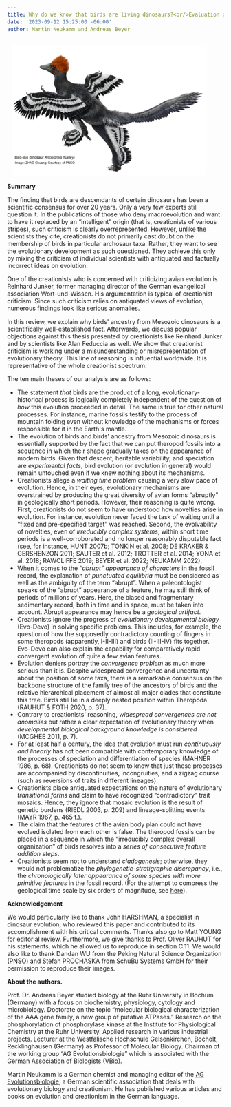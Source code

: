 ```yaml
---
title: Why do we know that birds are living dinosaurs?<br/>Evaluation of reasoning in anti-evolutionist treatise
date: '2023-09-12 15:25:00 -06:00'
author: Martin Neukamm and Andreas Beyer
---
```

<figure class="on-the-left-side" style="margin-top: 10px; margin-right: 40px; margin-bottom: 10px; margin-left: 10px;"><img src="/uploads/2023/Neukamm_Summary_Figure_1.jpg" alt="Birdlike dinosaur"/>
</figure>
<p><strong>Summary</strong></p>
<p>The finding that birds are descendants of certain dinosaurs has been a scientific consensus for over 20 years. Only a very few experts still question it. In the publications of those who deny macroevolution and want to have it replaced by an “intelligent” origin (that is, creationists of various stripes), such criticism is clearly overrepresented. However, unlike the scientists they cite, creationists do not primarily cast doubt on the membership of birds in particular archosaur taxa. Rather, they want to see the evolutionary development as such questioned. They achieve this only by mixing the criticism of individual scientists with antiquated and factually incorrect ideas on evolution.</p>

<p>One of the creationists who is concerned with criticizing avian evolution is Reinhard Junker, former managing director of the German evangelical association Wort-und-Wissen. His argumentation is typical of creationist criticism. Since such criticism relies on antiquated views of evolution, numerous findings look like serious anomalies.</p>

<p>In this review, we explain why birds' ancestry from Mesozoic dinosaurs is a scientifically well-established fact. Afterwards, we discuss popular objections against this thesis presented by creationists like Reinhard Junker and by scientists like Alan Feduccia as well. We show that creationist criticism is working under a misunderstanding or misrepresentation of evolutionary theory. This line of reasoning is influential worldwide. It is representative of the whole creationist spectrum.</p>

<p>The ten main theses of our analysis are as follows:</p>

<!--more-->

<ul><li>The statement <i>that</i> birds are the product of a long, evolutionary-historical process is logically completely independent of the question of <i>how</i> this evolution proceeded in detail. The same is true for other natural processes. For instance, marine fossils testify to the process of mountain folding even without knowledge of the mechanisms or forces responsible for it in the Earth's mantle.</li>
<li>The evolution of birds and birds' ancestry from Mesozoic dinosaurs is essentially supported by the fact that we can put theropod fossils into a sequence in which their shape gradually takes on the appearance of modern birds. Given that descent, heritable variability, and speciation are <i>experimental facts</i>, bird evolution (or evolution in general) would remain untouched even if we knew nothing about its mechanisms.</li>
<li>Creationists allege a <i>waiting time problem</i> causing a very slow pace of evolution. Hence, in their eyes, evolutionary mechanisms are overstrained by producing the great diversity of avian forms “abruptly” in geologically short periods. However, their reasoning is quite wrong. First, creationists do not seem to have understood how novelties arise in evolution. For instance, evolution never faced the task of waiting until a “fixed and pre-specified target” was reached. Second, the evolvability of novelties, even of <i>irreducibly complex systems</i>, within short time periods is a well-corroborated and no longer reasonably disputable fact (see, for instance, HUNT 2007b; TONKIN et al. 2008; DE KRAKER & GERSHENZON 2011; SAUTER et al. 2012; TROTTER et al. 2014; YONA et al. 2018; RAWCLIFFE 2019; BEYER et al. 2022; NEUKAMM 2022).</li>
<li>When it comes to the <i>“abrupt” appearance of characters</i> in the fossil record, the explanation of <i>punctuated equilibria</i> must be considered as well as the ambiguity of the term “abrupt”. When a paleontologist speaks of the “abrupt” appearance of a feature, he may still think of periods of millions of years. Here, the biased and fragmentary sedimentary record, both in time and in space, must be taken into account. Abrupt appearance may hence be a <i>geological artifact</i>.</li>
<li>Creationists ignore the progress of <i>evolutionary developmental biology</i> (Evo-Devo) in solving specific problems. This includes, for example, the question of how the supposedly contradictory counting of fingers in some theropods (apparently, I-II-III) and birds (II-III-IV) fits together. Evo-Devo can also explain the capability for comparatively rapid convergent evolution of quite a few avian features.</li>
<li>Evolution deniers portray the <i>convergence problem</i> as much more serious than it is. Despite widespread convergence and uncertainty about the position of some taxa, there is a remarkable consensus on the backbone structure of the family tree of the ancestors of birds and the relative hierarchical placement of almost all major clades that constitute this tree. Birds still lie in a deeply nested position within Theropoda (RAUHUT & FOTH 2020, p. 37).</li>
<li>Contrary to creationists' reasoning, <i>widespread convergences are not anomalies</i> but rather a clear expectation of evolutionary theory when <i>developmental biological background knowledge is considered</i> (MCGHEE 2011, p. 7).</li>
<li>For at least half a century, the idea that evolution must run <i>continuously and linearly</i> has not been compatible with contemporary knowledge of the processes of speciation and differentiation of species (MAHNER 1986, p. 68). Creationists do not seem to know that just these processes are accompanied by discontinuities, incongruities, and a zigzag course (such as reversions of traits in different lineages).</li>
<li>Creationists place antiquated expectations on the nature of evolutionary <i>transitional forms</i> and claim to have recognized “contradictory” trait mosaics. Hence, they ignore that mosaic evolution is the result of genetic burdens (RIEDL 2003, p. 209) and lineage-splitting events (MAYR 1967, p. 465 f.).</li>
<li>The claim that the features of the avian body plan could not have evolved isolated from each other is false. The theropod fossils can be placed in a sequence in which the “irreducibly complex overall organization” of birds resolves into a <i>series of consecutive feature addition steps</i>.</li>
<li>Creationists seem not to understand <i>cladogenesis</i>; otherwise, they would not problematize the <i>phylogenetic-stratigraphic discrepancy</i>, i.e., the <i>chronologically later appearance of some species with more primitive features </i> in the fossil record. (For the attempt to compress the geological time scale by six orders of magnitude, see <a href="https://www.ag-evolutionsbiologie.net/html/2014/kreationismus-und-radiometrische-datierung.html">here</a>).</li></ul>
<p><strong>Acknowledgement</strong></p>
<p>We would particularly like to thank John HARSHMAN, a specialist in dinosaur evolution, who reviewed this paper and contributed to its accomplishment with his critical comments. Thanks also go to Matt YOUNG for editorial review. Furthermore, we give thanks to Prof. Oliver RAUHUT for his statements, which he allowed us to reproduce in section C.11. We would also like to thank Dandan WU from the Peking Natural Science Organization (PNSO) and Stefan PROCHASKA from SchuBu Systems GmbH for their permission to reproduce their images. </p>
<p></p>
<p><strong>About the authors.</strong></p>
<p> Prof. Dr. Andreas Beyer studied biology at the Ruhr University in Bochum (Germany) with a focus on biochemistry, physiology, cytology and microbiology. Doctorate on the topic “molecular biological characterization of the AAA gene family, a new group of putative ATPases.” Research on the phosphorylation of phosphorylase kinase at the Institute for Physiological Chemistry at the Ruhr University. Applied research in various industrial projects. Lecturer at the Westfälische Hochschule Gelsenkirchen, Bocholt, Recklinghausen (Germany) as Professor of Molecular Biology. Chairman of the working group “AG Evolutionsbiologie” which is associated with the German Association of Biologists (VBio).</p>
<p>Martin Neukamm is a German chemist and managing editor of the <a href="www.ag-evolutionsbiologie.de">AG Evolutionsbiologie</a>, a German scientific association that deals with evolutionary biology and creationism. He has published various articles and books on evolution and creationism in the German language.</p>
